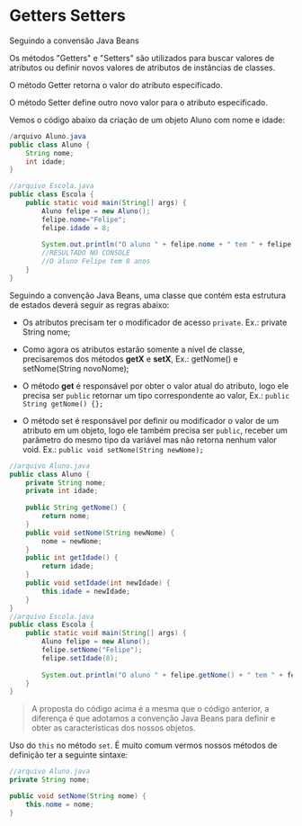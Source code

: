 # Getters Setters

Seguindo a convensão Java Beans

Os métodos "Getters" e "Setters" são utilizados para buscar valores de atributos ou definir novos valores de atributos de instâncias de classes.

O método Getter retorna o valor do atributo especificado.

O método Setter define outro novo valor para o atributo especificado.

Vemos o código abaixo da criação de um objeto Aluno com nome e idade:

```java
/arquivo Aluno.java
public class Aluno {
	String nome;
	int idade;
}

//arquivo Escola.java
public class Escola {
	public static void main(String[] args) {
		Aluno felipe = new Aluno();
		felipe.nome="Felipe";
		felipe.idade = 8;
		
		System.out.println("O aluno " + felipe.nome + " tem " + felipe.idade + " anos ");
		//RESULTADO NO CONSOLE
		//O aluno Felipe tem 8 anos 		
	}
}
```

Seguindo a convenção Java Beans, uma classe que contém esta estrutura de estados deverá seguir as regras abaixo:

- Os atributos precisam ter o modificador de acesso `private`. Ex.: private String nome;

- Como agora os atributos estarão somente a nível de classe, precisaremos dos métodos **getX** e **setX**, Ex.: getNome() e setNome(String novoNome);

- O método **get** é responsável por obter o valor atual do atributo, logo ele precisa ser `public` retornar um tipo correspondente ao valor, Ex.: `public String getNome() {};`

- O método set é responsável por definir ou modificador o valor de um atributo em um objeto, logo ele também precisa ser `public`, receber um parâmetro do mesmo tipo da variável mas não retorna nenhum valor void. Ex.: `public void setNome(String newNome);`

```java
//arquivo Aluno.java
public class Aluno {
	private String nome;
	private int idade;
	
	public String getNome() {
		return nome;
	}
	public void setNome(String newNome) {
		nome = newNome;
	}
	public int getIdade() {
		return idade;
	}
	public void setIdade(int newIdade) {
		this.idade = newIdade;
	}
}
//arquivo Escola.java
public class Escola {
	public static void main(String[] args) {
		Aluno felipe = new Aluno();
		felipe.setNome("Felipe");
		felipe.setIdade(8);
		
		System.out.println("O aluno " + felipe.getNome() + " tem " + felipe.getIdade() + " anos ");	
	}
}
```

> A proposta do código acima é a mesma que o código anterior, a diferença é que adotamos a convenção Java Beans para definir e obter as características dos nossos objetos.

Uso do `this` no método `set`. É muito comum vermos nossos métodos de definição ter a seguinte sintaxe:
```java
//arquivo Aluno.java
private String nome;

public void setNome(String nome) {
	this.nome = nome;
}
```
